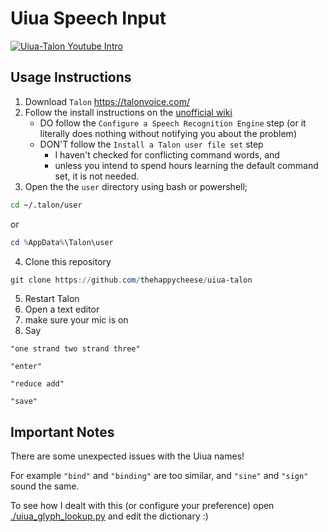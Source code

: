 # Uiua Speech Input


[![Uiua-Talon Youtube Intro](https://img.youtube.com/vi/-VOxSNyaLTg/0.jpg)](https://www.youtube.com/watch?v=-VOxSNyaLTg)

## Usage Instructions

1. Download `Talon` <https://talonvoice.com/>
2. Follow the install instructions on the
[unofficial wiki](https://talon.wiki/getting_started/)
   - DO follow the `Configure a Speech Recognition Engine` step
     (or it literally does nothing without notifying you about the problem)
   - DON'T follow the `Install a Talon user file set` step
     - I haven't checked for conflicting command words, and
     - unless you intend to spend hours learning the default command set, it is not needed.
3. Open the the `user` directory using bash or powershell;

```bash
cd ~/.talon/user
```

or

```powershell
cd %AppData%\Talon\user
```

4. Clone this repository

```powershell
git clone https://github.com/thehappycheese/uiua-talon
```

5. Restart Talon
6. Open a text editor
7. make sure your mic is on
8. Say 

`"one strand two strand three"`

`"enter"`

`"reduce add"`

`"save"`


## Important Notes

There are some unexpected issues with the Uiua names!

For example `"bind"` and `"binding"` are too similar, and `"sine"` and `"sign"` sound the same.

To see how I dealt with this (or configure your preference) open [./uiua_glyph_lookup.py](./uiua_glyph_lookup.py) and edit the dictionary :)